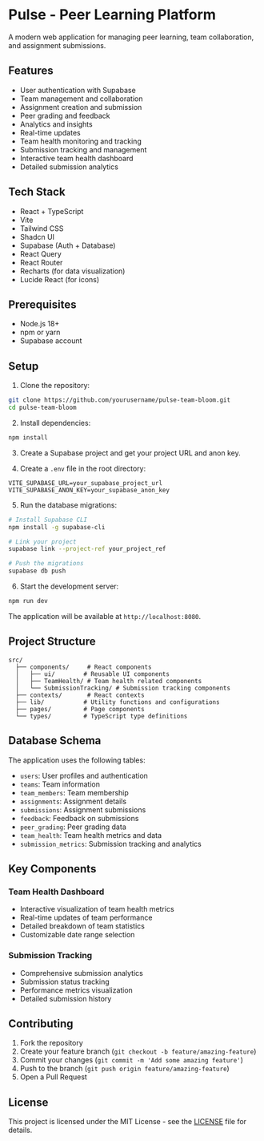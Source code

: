 # Pulse - Peer Learning Platform

A modern web application for managing peer learning, team collaboration, and assignment submissions.

## Features

- User authentication with Supabase
- Team management and collaboration
- Assignment creation and submission
- Peer grading and feedback
- Analytics and insights
- Real-time updates
- Team health monitoring and tracking
- Submission tracking and management
- Interactive team health dashboard
- Detailed submission analytics

## Tech Stack

- React + TypeScript
- Vite
- Tailwind CSS
- Shadcn UI
- Supabase (Auth + Database)
- React Query
- React Router
- Recharts (for data visualization)
- Lucide React (for icons)

## Prerequisites

- Node.js 18+
- npm or yarn
- Supabase account

## Setup

1. Clone the repository:
```bash
git clone https://github.com/yourusername/pulse-team-bloom.git
cd pulse-team-bloom
```

2. Install dependencies:
```bash
npm install
```

3. Create a Supabase project and get your project URL and anon key.

4. Create a `.env` file in the root directory:
```env
VITE_SUPABASE_URL=your_supabase_project_url
VITE_SUPABASE_ANON_KEY=your_supabase_anon_key
```

5. Run the database migrations:
```bash
# Install Supabase CLI
npm install -g supabase-cli

# Link your project
supabase link --project-ref your_project_ref

# Push the migrations
supabase db push
```

6. Start the development server:
```bash
npm run dev
```

The application will be available at `http://localhost:8080`.

## Project Structure

```
src/
  ├── components/     # React components
  │   ├── ui/        # Reusable UI components
  │   ├── TeamHealth/ # Team health related components
  │   └── SubmissionTracking/ # Submission tracking components
  ├── contexts/       # React contexts
  ├── lib/           # Utility functions and configurations
  ├── pages/         # Page components
  └── types/         # TypeScript type definitions
```

## Database Schema

The application uses the following tables:

- `users`: User profiles and authentication
- `teams`: Team information
- `team_members`: Team membership
- `assignments`: Assignment details
- `submissions`: Assignment submissions
- `feedback`: Feedback on submissions
- `peer_grading`: Peer grading data
- `team_health`: Team health metrics and data
- `submission_metrics`: Submission tracking and analytics

## Key Components

### Team Health Dashboard
- Interactive visualization of team health metrics
- Real-time updates of team performance
- Detailed breakdown of team statistics
- Customizable date range selection

### Submission Tracking
- Comprehensive submission analytics
- Submission status tracking
- Performance metrics visualization
- Detailed submission history

## Contributing

1. Fork the repository
2. Create your feature branch (`git checkout -b feature/amazing-feature`)
3. Commit your changes (`git commit -m 'Add some amazing feature'`)
4. Push to the branch (`git push origin feature/amazing-feature`)
5. Open a Pull Request

## License

This project is licensed under the MIT License - see the [LICENSE](LICENSE) file for details.